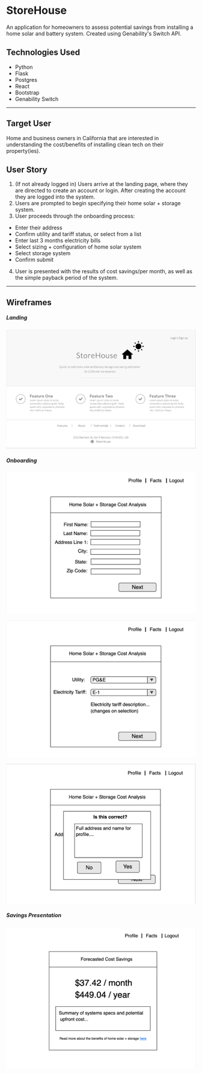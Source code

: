 # StoreHouse

An application for homeowners to assess potential savings from installing a home solar and battery system. Created using Genability's Switch API.

## Technologies Used

- Python
- Flask
- Postgres
- React
- Bootstrap
- Genability Switch

---

## Target User

Home and business owners in California that are interested in understanding the cost/benefits of installing clean tech on their property(ies).


## User Story

1. (If not already logged in) Users arrive at the landing page, where they are directed to create an account or login. After creating the account they are logged into the system.
2. Users are prompted to begin specifying their home solar + storage system.
3. User proceeds through the onboarding process:

- Enter their address
- Confirm utility and tariff status, or select from a list
- Enter last 3 months electricity bills
- Select sizing + configuration of home solar system
- Select storage system
- Confirm submit

4. User is presented with the results of cost savings/per month, as well as the simple payback period of the system.


---

## Wireframes

##### Landing

![Landing Page](./assets/Landing.png)

##### Onboarding

![Cost Walkthrough 1/3](./assets/Cost_Tool_1.png)

![Cost Walkthrough 2/3](./assets/Cost_Tool_2.png)

![Cost Walkthrough 3/3](./assets/Cost_Tool_3.png)

##### Savings Presentation

![Cost Savings Presentation](./assets/Cost_Tool_4.png)
